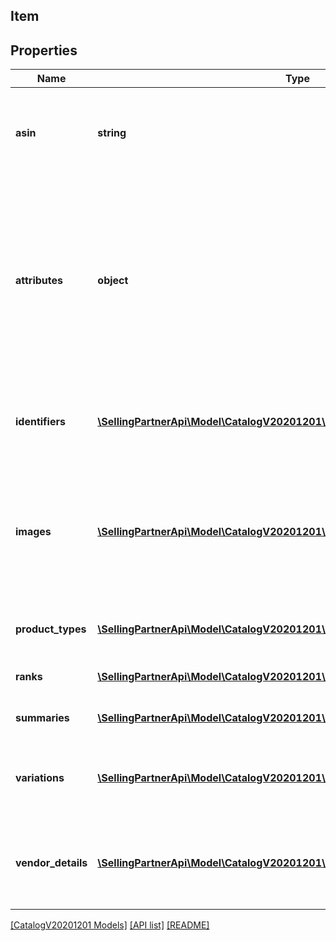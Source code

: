 ## Item

## Properties

Name | Type | Description | Notes
------------ | ------------- | ------------- | -------------
**asin** | **string** | Amazon Standard Identification Number (ASIN) is the unique identifier for an item in the Amazon catalog. |
**attributes** | **object** | A JSON object that contains structured item attribute data keyed by attribute name. Catalog item attributes are available only to brand owners and conform to the related product type definitions available in the Selling Partner API for Product Type Definitions. | [optional]
**identifiers** | [**\SellingPartnerApi\Model\CatalogV20201201\ItemIdentifiersByMarketplace[]**](ItemIdentifiersByMarketplace.md) | Identifiers associated with the item in the Amazon catalog, such as UPC and EAN identifiers. | [optional]
**images** | [**\SellingPartnerApi\Model\CatalogV20201201\ItemImagesByMarketplace[]**](ItemImagesByMarketplace.md) | Images for an item in the Amazon catalog. All image variants are provided to brand owners. Otherwise, a thumbnail of the \&quot;MAIN\&quot; image variant is provided. | [optional]
**product_types** | [**\SellingPartnerApi\Model\CatalogV20201201\ItemProductTypeByMarketplace[]**](ItemProductTypeByMarketplace.md) | Product types associated with the Amazon catalog item. | [optional]
**ranks** | [**\SellingPartnerApi\Model\CatalogV20201201\ItemSalesRanksByMarketplace[]**](ItemSalesRanksByMarketplace.md) | Sales ranks of an Amazon catalog item. | [optional]
**summaries** | [**\SellingPartnerApi\Model\CatalogV20201201\ItemSummaryByMarketplace[]**](ItemSummaryByMarketplace.md) | Summary details of an Amazon catalog item. | [optional]
**variations** | [**\SellingPartnerApi\Model\CatalogV20201201\ItemVariationsByMarketplace[]**](ItemVariationsByMarketplace.md) | Variation details by marketplace for an Amazon catalog item (variation relationships). | [optional]
**vendor_details** | [**\SellingPartnerApi\Model\CatalogV20201201\ItemVendorDetailsByMarketplace[]**](ItemVendorDetailsByMarketplace.md) | Vendor details associated with an Amazon catalog item. Vendor details are available to vendors only. | [optional]

[[CatalogV20201201 Models]](../) [[API list]](../../Api) [[README]](../../../README.md)
